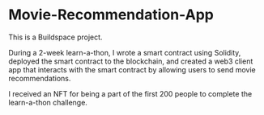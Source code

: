 # Movie-Recommendation-App

This is a Buildspace project. 

During a 2-week learn-a-thon, I wrote a smart contract using Solidity, 
deployed the smart contract to the blockchain, and created a web3 client app 
that interacts with the smart contract by allowing users to send movie recommendations.

I received an NFT for being a part of the first 200 people to complete the learn-a-thon challenge.
